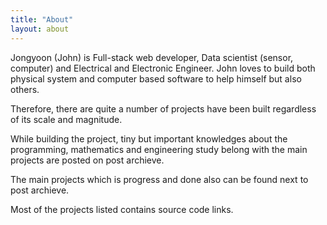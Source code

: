 ```yaml
---
title: "About"
layout: about
---
```


Jongyoon (John) is Full-stack web developer, Data scientist (sensor, computer) and Electrical and Electronic Engineer.
John loves to build both physical system and computer based software to help himself but also others.

Therefore, there are quite a number of projects have been built regardless of its scale and magnitude.

While building the project, tiny but important knowledges about the programming, mathematics and engineering study belong with the main projects are posted on post archieve.

The main projects which is progress and done also can be found next to post archieve.

Most of the projects listed contains source code links.
